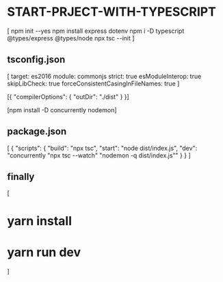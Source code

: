 # START-PRJECT-WITH-TYPESCRIPT

[
npm init --yes
npm install express dotenv
npm i -D typescript @types/express @types/node
npx tsc --init
]

## tsconfig.json
[
target: es2016
module: commonjs
strict: true
esModuleInterop: true
skipLibCheck: true
forceConsistentCasingInFileNames: true
]

[{
  "compilerOptions": {
    "outDir": "./dist"
  }
}]

[npm install -D concurrently nodemon]

## package.json
[
    {
    "scripts": {
        "build": "npx tsc",
        "start": "node dist/index.js",
        "dev": "concurrently \"npx tsc --watch\" \"nodemon -q dist/index.js\""
        }
    }
]

## finally
[
# yarn install
# yarn run dev
]